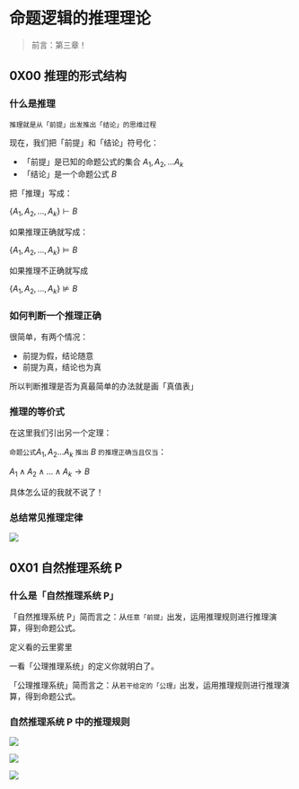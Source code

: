 # 命题逻辑的推理理论



> 前言：第三章！



## 0X00 推理的形式结构



### 什么是推理



`推理就是从「前提」出发推出「结论」的思维过程`



现在，我们把「前提」和「结论」符号化：



+ 「前提」是已知的命题公式的集合 $A_1,A_2,...A_k$
+ 「结论」是一个命题公式 $B$



把「推理」写成：



$\{A_1, A_2, ..., A_k\} \vdash B$



如果推理正确就写成：



$\{A_1, A_2, ..., A_k\} \models B$



如果推理不正确就写成



$\{A_1, A_2, ..., A_k\} \not\models B$





### 如何判断一个推理正确



很简单，有两个情况：



+ 前提为假，结论随意
+ 前提为真，结论也为真



所以判断推理是否为真最简单的办法就是画「真值表」



### 推理的等价式



在这里我们引出另一个定理：



`命题公式`$A_1, A_2...A_k$ `推出` $B$ `的推理正确当且仅当`：



$A_1 \wedge A_2 \wedge ... \wedge A_k \rightarrow B$



具体怎么证的我就不说了！



### 总结常见推理定律



![](https://upload-images.jianshu.io/upload_images/15548795-965543a3eb7a7a08.png?imageMogr2/auto-orient/strip%7CimageView2/2/w/1240)



## 0X01 自然推理系统 P



### 什么是「自然推理系统 P」



「自然推理系统 P」简而言之：从`任意「前提」`出发，运用推理规则进行推理演算，得到命题公式。



定义看的云里雾里



一看「公理推理系统」的定义你就明白了。



「公理推理系统」简而言之：从`若干给定的「公理」`出发，运用推理规则进行推理演算，得到命题公式。



### 自然推理系统 P 中的推理规则



![](https://upload-images.jianshu.io/upload_images/15548795-7349519d0b2d5fb9.png?imageMogr2/auto-orient/strip%7CimageView2/2/w/1240)





![](https://upload-images.jianshu.io/upload_images/15548795-3babb2fbe9b49e52.png?imageMogr2/auto-orient/strip%7CimageView2/2/w/1240)

![](https://upload-images.jianshu.io/upload_images/15548795-eb03d171da165300.png?imageMogr2/auto-orient/strip%7CimageView2/2/w/1240)

